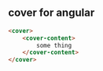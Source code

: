 ## cover for angular
```html
<cover>
    <cover-content>
        some thing
    </cover-content>
</cover>
```